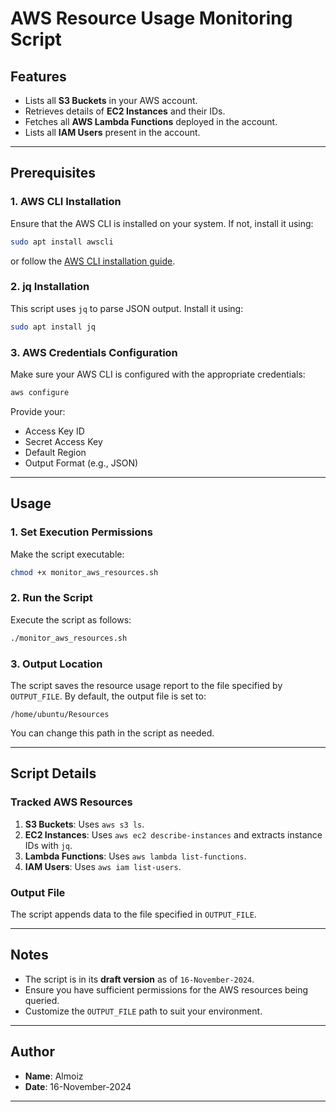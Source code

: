 
# AWS Resource Usage Monitoring Script


## Features

- Lists all **S3 Buckets** in your AWS account.
- Retrieves details of **EC2 Instances** and their IDs.
- Fetches all **AWS Lambda Functions** deployed in the account.
- Lists all **IAM Users** present in the account.

---

## Prerequisites

### 1. **AWS CLI Installation**
Ensure that the AWS CLI is installed on your system. If not, install it using:
```bash
sudo apt install awscli
```
or follow the [AWS CLI installation guide](https://docs.aws.amazon.com/cli/latest/userguide/install-cliv2.html).

### 2. **jq Installation**
This script uses `jq` to parse JSON output. Install it using:
```bash
sudo apt install jq
```

### 3. **AWS Credentials Configuration**
Make sure your AWS CLI is configured with the appropriate credentials:
```bash
aws configure
```
Provide your:
- Access Key ID
- Secret Access Key
- Default Region
- Output Format (e.g., JSON)

---

## Usage

### 1. **Set Execution Permissions**
Make the script executable:
```bash
chmod +x monitor_aws_resources.sh
```

### 2. **Run the Script**
Execute the script as follows:
```bash
./monitor_aws_resources.sh
```

### 3. **Output Location**
The script saves the resource usage report to the file specified by `OUTPUT_FILE`. By default, the output file is set to:
```
/home/ubuntu/Resources
```
You can change this path in the script as needed.

---

## Script Details

### Tracked AWS Resources
1. **S3 Buckets**: Uses `aws s3 ls`.
2. **EC2 Instances**: Uses `aws ec2 describe-instances` and extracts instance IDs with `jq`.
3. **Lambda Functions**: Uses `aws lambda list-functions`.
4. **IAM Users**: Uses `aws iam list-users`.

### Output File
The script appends data to the file specified in `OUTPUT_FILE`.

---

## Notes

- The script is in its **draft version** as of `16-November-2024`.
- Ensure you have sufficient permissions for the AWS resources being queried.
- Customize the `OUTPUT_FILE` path to suit your environment.

---

## Author

- **Name**: Almoiz
- **Date**: 16-November-2024

---
